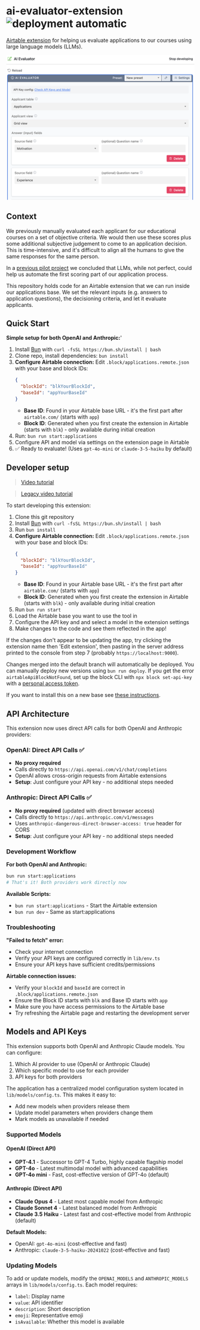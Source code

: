 # ai-evaluator-extension ![deployment automatic](https://img.shields.io/badge/deployment-automatic-success)

[Airtable extension](https://airtable.com/developers/extensions/guides/getting-started) for helping us evaluate applications to our courses using large language models (LLMs).

![Screenshot of the Airtable extension](./screenshot.png)

## Context

We previously manually evaluated each applicant for our educational courses on a set of objective criteria. We would then use these scores plus some additional subjective judgement to come to an application decision. This is time-intensive, and it's difficult to align all the humans to give the same responses for the same person.

In a [previous pilot project](https://github.com/bluedotimpact/ai-application-evaluations-pilot) we concluded that LLMs, while not perfect, could help us automate the first scoring part of our application process.

This repository holds code for an Airtable extension that we can run inside our applications base. We set the relevant inputs (e.g. answers to application questions), the decisioning criteria, and let it evaluate applicants.

## Quick Start

**Simple setup for both OpenAI and Anthropic:**'
1. Install [Bun](https://bun.sh/) with `curl -fsSL https://bun.sh/install | bash`
2. Clone repo, install dependencies: `bun install`
3. **Configure Airtable connection:** Edit `.block/applications.remote.json` with your base and block IDs:
   ```json
   {
     "blockId": "blkYourBlockId",
     "baseId": "appYourBaseId"
   }
   ```
   - **Base ID**: Found in your Airtable base URL - it's the first part after `airtable.com/` (starts with `app`)
   - **Block ID**: Generated when you first create the extension in Airtable (starts with `blk`) - only available during initial creation
4. Run: `bun run start:applications`
5. Configure API and model via settings on the extension page in Airtable
6. ✅ Ready to evaluate! (Uses `gpt-4o-mini` or `claude-3-5-haiku` by default)

## Developer setup

> [Video tutorial](https://drive.google.com/file/d/1b4pouYUZI3HvcEMCCpBXrZ4vr6Ltb6Fi/view?usp=sharing)

> [Legacy video tutorial](https://www.youtube.com/watch?v=nhnPxvEZmLk)

To start developing this extension:

1. Clone this git repository
2. Install [Bun](https://bun.sh/) with `curl -fsSL https://bun.sh/install | bash`
3. Run `bun install`
4. **Configure Airtable connection:** Edit `.block/applications.remote.json` with your base and block IDs:
   ```json
   {
     "blockId": "blkYourBlockId",
     "baseId": "appYourBaseId"
   }
   ```
   - **Base ID**: Found in your Airtable base URL - it's the first part after `airtable.com/` (starts with `app`)
   - **Block ID**: Generated when you first create the extension in Airtable (starts with `blk`) - only available during initial creation
5. Run `bun run start`
6. Load the Airtable base you want to use the tool in
7. Configure the API key and and select a model in the extension settings
8. Make changes to the code and see them reflected in the app!

If the changes don't appear to be updating the app, try clicking the extension name then 'Edit extension', then pasting in the server address printed to the console from step 7 (probably `https://localhost:9000`).

Changes merged into the default branch will automatically be deployed. You can manually deploy new versions using `bun run deploy`. If you get the error `airtableApiBlockNotFound`, set up the block CLI with `npx block set-api-key` with a [personal access token](https://airtable.com/developers/web/guides/personal-access-tokens).

If you want to install this on a new base see [these instructions](https://www.airtable.com/developers/apps/guides/run-in-multiple-bases).

## API Architecture

This extension now uses direct API calls for both OpenAI and Anthropic providers:

### OpenAI: Direct API Calls ✅
- **No proxy required**
- Calls directly to `https://api.openai.com/v1/chat/completions`
- OpenAI allows cross-origin requests from Airtable extensions
- **Setup**: Just configure your API key - no additional steps needed

### Anthropic: Direct API Calls ✅
- **No proxy required** (updated with direct browser access)
- Calls directly to `https://api.anthropic.com/v1/messages`
- Uses `anthropic-dangerous-direct-browser-access: true` header for CORS
- **Setup**: Just configure your API key - no additional steps needed

### Development Workflow

**For both OpenAI and Anthropic:**
```bash
bun run start:applications
# That's it! Both providers work directly now
```

**Available Scripts:**
- `bun run start:applications` - Start the Airtable extension
- `bun run dev` - Same as start:applications

### Troubleshooting

**"Failed to fetch" error:**
- Check your internet connection
- Verify your API keys are configured correctly in `lib/env.ts`
- Ensure your API keys have sufficient credits/permissions

**Airtable connection issues:**
- Verify your `blockId` and `baseId` are correct in `.block/applications.remote.json`
- Ensure the Block ID starts with `blk` and Base ID starts with `app`
- Make sure you have access permissions to the Airtable base
- Try refreshing the Airtable page and restarting the development server

## Models and API Keys

This extension supports both OpenAI and Anthropic Claude models. You can configure:

1. Which AI provider to use (OpenAI or Anthropic Claude)
2. Which specific model to use for each provider
3. API keys for both providers

The application has a centralized model configuration system located in `lib/models/config.ts`. This makes it easy to:

- Add new models when providers release them
- Update model parameters when providers change them
- Mark models as unavailable if needed

### Supported Models

#### OpenAI (Direct API)
- **GPT-4.1** - Successor to GPT-4 Turbo, highly capable flagship model
- **GPT-4o** - Latest multimodal model with advanced capabilities
- **GPT-4o mini** - Fast, cost-effective version of GPT-4o (default)

#### Anthropic (Direct API)
- **Claude Opus 4** - Latest most capable model from Anthropic
- **Claude Sonnet 4** - Latest balanced model from Anthropic
- **Claude 3.5 Haiku** - Latest fast and cost-effective model from Anthropic (default)

**Default Models:**
- OpenAI: `gpt-4o-mini` (cost-effective and fast)
- Anthropic: `claude-3-5-haiku-20241022` (cost-effective and fast)

### Updating Models

To add or update models, modify the `OPENAI_MODELS` and `ANTHROPIC_MODELS` arrays in `lib/models/config.ts`. Each model requires:

- `label`: Display name
- `value`: API identifier
- `description`: Short description
- `emoji`: Representative emoji
- `isAvailable`: Whether this model is available
